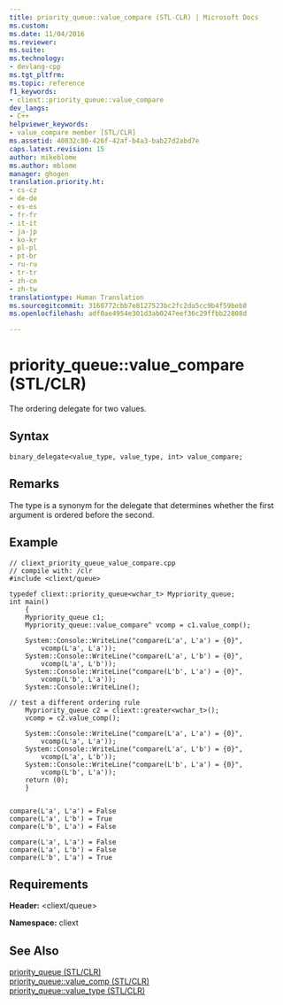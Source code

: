 ```yaml
---
title: priority_queue::value_compare (STL-CLR) | Microsoft Docs
ms.custom: 
ms.date: 11/04/2016
ms.reviewer: 
ms.suite: 
ms.technology:
- devlang-cpp
ms.tgt_pltfrm: 
ms.topic: reference
f1_keywords:
- cliext::priority_queue::value_compare
dev_langs:
- C++
helpviewer_keywords:
- value_compare member [STL/CLR]
ms.assetid: 40832c80-426f-42af-b4a3-bab27d2abd7e
caps.latest.revision: 15
author: mikeblome
ms.author: mblome
manager: ghogen
translation.priority.ht:
- cs-cz
- de-de
- es-es
- fr-fr
- it-it
- ja-jp
- ko-kr
- pl-pl
- pt-br
- ru-ru
- tr-tr
- zh-cn
- zh-tw
translationtype: Human Translation
ms.sourcegitcommit: 3168772cbb7e8127523bc2fc2da5cc9b4f59beb8
ms.openlocfilehash: adf0ae4954e301d3ab0247eef36c29ffbb22808d

---
```

# priority_queue::value_compare (STL/CLR)
The ordering delegate for two values.  
  
## Syntax  
  
```  
binary_delegate<value_type, value_type, int> value_compare;  
```  
  
## Remarks  
 The type is a synonym for the delegate that determines whether the first argument is ordered before the second.  
  
## Example  
  
```  
// cliext_priority_queue_value_compare.cpp   
// compile with: /clr   
#include <cliext/queue>   
  
typedef cliext::priority_queue<wchar_t> Mypriority_queue;   
int main()   
    {   
    Mypriority_queue c1;   
    Mypriority_queue::value_compare^ vcomp = c1.value_comp();   
  
    System::Console::WriteLine("compare(L'a', L'a') = {0}",   
        vcomp(L'a', L'a'));   
    System::Console::WriteLine("compare(L'a', L'b') = {0}",   
        vcomp(L'a', L'b'));   
    System::Console::WriteLine("compare(L'b', L'a') = {0}",   
        vcomp(L'b', L'a'));   
    System::Console::WriteLine();   
  
// test a different ordering rule   
    Mypriority_queue c2 = cliext::greater<wchar_t>();   
    vcomp = c2.value_comp();   
  
    System::Console::WriteLine("compare(L'a', L'a') = {0}",   
        vcomp(L'a', L'a'));   
    System::Console::WriteLine("compare(L'a', L'b') = {0}",   
        vcomp(L'a', L'b'));   
    System::Console::WriteLine("compare(L'b', L'a') = {0}",   
        vcomp(L'b', L'a'));   
    return (0);   
    }  
  
```  
  
```Output  
compare(L'a', L'a') = False  
compare(L'a', L'b') = True  
compare(L'b', L'a') = False  
  
compare(L'a', L'a') = False  
compare(L'a', L'b') = False  
compare(L'b', L'a') = True  
```  
  
## Requirements  
 **Header:** \<cliext/queue>  
  
 **Namespace:** cliext  
  
## See Also  
 [priority_queue (STL/CLR)](../dotnet/priority-queue-stl-clr.md)   
 [priority_queue::value_comp (STL/CLR)](../dotnet/priority-queue-value-comp-stl-clr.md)   
 [priority_queue::value_type (STL/CLR)](../dotnet/priority-queue-value-type-stl-clr.md)


<!--HONumber=Jan17_HO1-->


